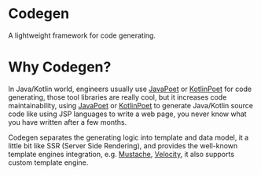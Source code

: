 # Codegen

A lightweight framework for code generating.

# Why Codegen?

In Java/Kotlin world, engineers usually use [JavaPoet](https://github.com/square/javapoet) or [KotlinPoet](https://github.com/square/kotlinpoet) for code generating, those tool libraries are really cool, but it increases code maintainability, using [JavaPoet](https://github.com/square/javapoet) or [KotlinPoet](https://github.com/square/kotlinpoet) to generate Java/Kotlin source code like using JSP languages to write a web page, you never know what you have written after a few months.

Codegen separates the generating logic into template and data model, it a little bit like SSR (Server Side Rendering), and provides the well-known template engines integration, e.g. [Mustache](https://mustache.github.io/), [Velocity](https://velocity.apache.org/), it also supports custom template engine.

